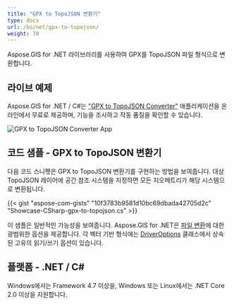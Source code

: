 ```yaml
---
title: "GPX to TopoJSON 변환기"
type: docs
url: /ko/net/gpx-to-topojson/
weight: 70
---
```


Aspose.GIS for .NET 라이브러리를 사용하여 GPX를 TopoJSON 파일 형식으로 변환합니다.

## **라이브 예제**

Aspose.GIS for .NET / C#는 ["GPX to TopoJSON Converter"](https://products.aspose.app/gis/conversion/gpx-to-topojson) 애플리케이션을 온라인에서 무료로 제공하며, 기능을 조사하고 작동 품질을 확인할 수 있습니다.

![GPX to TopoJSON Converter App](conversion.png)

## **코드 샘플 - GPX to TopoJSON 변환기**

다음 코드 스니펫은 GPX to TopoJSON 변환기를 구현하는 방법을 보여줍니다. 대상 TopoJSON 레이어에 공간 참조 시스템을 지정하면 모든 지오메트리가 해당 시스템으로 변환됩니다. 

{{< gist "aspose-com-gists" "10f3783b9581d10bc69dbada42705d2c" "Showcase-CSharp-gpx-to-topojson.cs" >}}

이 샘플은 일반적인 가능성을 보여줍니다. Aspose.GIS for .NET은 [파일 변환](https://docs.aspose.com/gis/net/vector-layers/)에 대한 광범위한 옵션을 제공합니다. 각 벡터 기반 형식에는 [DriverOptions](https://reference.aspose.com/gis/net/aspose.gis/driveroptions) 클래스에서 상속된 고유의 읽기/쓰기 옵션이 있습니다.

## **플랫폼 - .NET / C#**

Windows에서는 Framework 4.7 이상을, Windows 또는 Linux에서는 .NET Core 2.0 이상을 지원합니다.
